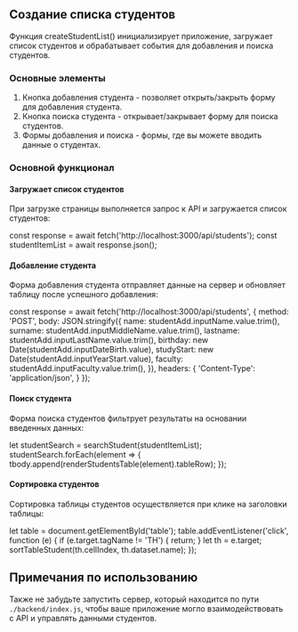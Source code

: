 ## Создание списка студентов

Функция createStudentList() инициализирует приложение, загружает список студентов и обрабатывает события для добавления и поиска студентов.

### Основные элементы

1. Кнопка добавления студента - позволяет открыть/закрыть форму для добавления студента.
2. Кнопка поиска студента - открывает/закрывает форму для поиска студентов.
3. Формы добавления и поиска - формы, где вы можете вводить данные о студентах.

### Основной функционал

#### Загружает список студентов
При загрузке страницы выполняется запрос к API и загружается список студентов:

&#13;&#10;const response = await fetch('http://localhost:3000/api/students');&#13;&#10;const studentItemList = await response.json();&#13;&#10;

#### Добавление студента
Форма добавления студента отправляет данные на сервер и обновляет таблицу после успешного добавления:

&#13;&#10;const response = await fetch('http://localhost:3000/api/students', {&#13;&#10;  method: 'POST',&#13;&#10;  body: JSON.stringify({&#13;&#10;    name: studentAdd.inputName.value.trim(),&#13;&#10;    surname: studentAdd.inputMiddleName.value.trim(),&#13;&#10;    lastname: studentAdd.inputLastName.value.trim(),&#13;&#10;    birthday: new Date(studentAdd.inputDateBirth.value),&#13;&#10;    studyStart: new Date(studentAdd.inputYearStart.value),&#13;&#10;    faculty: studentAdd.inputFaculty.value.trim(),&#13;&#10;  }),&#13;&#10;  headers: { 'Content-Type': 'application/json', }&#13;&#10;});&#13;&#10;

#### Поиск студента
Форма поиска студентов фильтрует результаты на основании введенных данных:

&#13;&#10;let studentSearch = searchStudent(studentItemList);&#13;&#10;studentSearch.forEach(element => {&#13;&#10;  tbody.append(renderStudentsTable(element).tableRow);&#13;&#10;});&#13;&#10;

#### Сортировка студентов
Сортировка таблицы студентов осуществляется при клике на заголовки таблицы:

&#13;&#10;let table = document.getElementById('table');&#13;&#10;table.addEventListener('click', function (e) {&#13;&#10;  if (e.target.tagName != 'TH') { return; }&#13;&#10;  let th = e.target;&#13;&#10;  sortTableStudent(th.cellIndex, th.dataset.name);&#13;&#10;});&#13;&#10;

## Примечания по использованию
Также не забудьте запустить сервер, который находится по пути `./backend/index.js`, чтобы ваше приложение могло взаимодействовать с API и управлять данными студентов.

